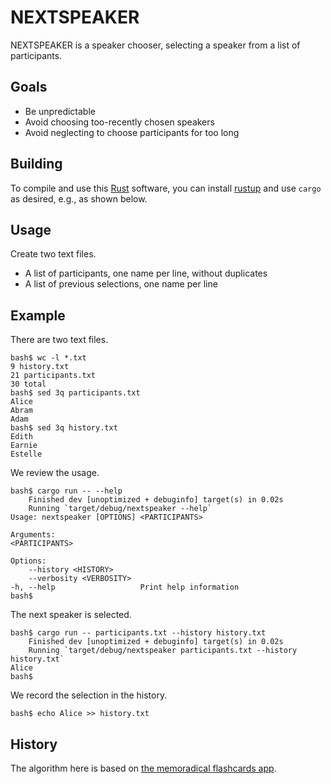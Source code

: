# NEXTSPEAKER

NEXTSPEAKER is a speaker chooser,
selecting a speaker from a list of participants.

## Goals

* Be unpredictable
* Avoid choosing too-recently chosen speakers
* Avoid neglecting to choose participants for too long

## Building

To compile and use this [Rust](https://www.rust-lang.org/) software,
you can install [rustup](https://www.rust-lang.org/tools/install)
and use `cargo` as desired,
e.g., as shown below.

## Usage

Create two text files.

* A list of participants, one name per line, without duplicates
* A list of previous selections, one name per line

## Example

There are two text files.

    bash$ wc -l *.txt
    9 history.txt
    21 participants.txt
    30 total
    bash$ sed 3q participants.txt 
    Alice
    Abram
    Adam
    bash$ sed 3q history.txt 
    Edith
    Earnie
    Estelle

We review the usage.

    bash$ cargo run -- --help
        Finished dev [unoptimized + debuginfo] target(s) in 0.02s
        Running `target/debug/nextspeaker --help`
    Usage: nextspeaker [OPTIONS] <PARTICIPANTS>

    Arguments:
    <PARTICIPANTS>

    Options:
        --history <HISTORY>
        --verbosity <VERBOSITY>
    -h, --help                   Print help information
    bash$

The next speaker is selected.

    bash$ cargo run -- participants.txt --history history.txt
        Finished dev [unoptimized + debuginfo] target(s) in 0.02s
        Running `target/debug/nextspeaker participants.txt --history history.txt`
    Alice
    bash$ 

We record the selection in the history.

    bash$ echo Alice >> history.txt

## History

The algorithm here is based
on [the memoradical flashcards app](https://github.com/ecashin/memoradical).
